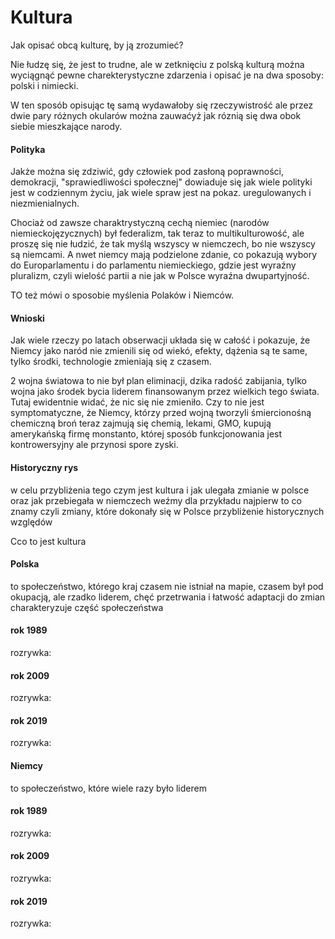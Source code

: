 # Kultura

Jak opisać obcą kulturę, by ją zrozumieć?

Nie łudzę się, że jest to trudne, ale w zetknięciu z polską kulturą można wyciągnąć
pewne charekterystyczne zdarzenia i opisać je na dwa sposoby: polski i nimiecki.

W ten sposób opisując tę samą wydawałoby się rzeczywistrość ale przez dwie pary różnych okularów
można zauwaćyż jak róznią się dwa obok siebie mieszkające narody.

#### Polityka

Jakże można się zdziwić, gdy człowiek pod zasłoną poprawności, demokracji, "sprawiedliwości społecznej" 
dowiaduje się jak wiele polityki jest w codziennym życiu, jak wiele spraw jest na pokaz.
uregulowanych i niezmienialnych.


Chociaż od zawsze charaktrystyczną cechą niemiec (narodów niemieckojęzycznych) był federalizm, tak teraz to multikulturowość,
ale proszę się nie łudzić, że tak myślą wszyscy w niemczech, bo nie wszyscy są niemcami.
A nwet niemcy mają podzielone zdanie, co pokazują wybory do Europarlamentu i do parlamentu niemieckiego, gdzie 
jest wyraźny pluralizm, czyli wielość partii a nie jak w Polsce wyraźna dwupartyjność.

TO też mówi o sposobie myślenia Polaków i Niemców.

#### Wnioski

Jak wiele rzeczy po latach obserwacji układa się w całość i pokazuje, że Niemcy jako naród nie zmienili się od wiekó,
efekty, dążenia są te same, tylko środki, technologie zmieniają się z czasem.

2 wojna światowa to nie był plan eliminacji, dzika radość zabijania, tylko wojna jako środek bycia liderem
finansowanym przez wielkich tego świata. Tutaj ewidentnie widać, że nic się nie zmieniło.
Czy to nie jest symptomatyczne, że Niemcy, którzy przed wojną tworzyli śmiercionośną chemiczną broń
teraz zajmują się chemią, lekami, GMO, kupują amerykańską firmę monstanto, której sposób funkcjonowania
jest kontrowersyjny ale przynosi spore zyski.
 
 
#### Historyczny rys

w celu przybliżenia tego czym jest kultura i jak ulegała zmianie w polsce oraz jak przebiegała w niemczech weźmy dla przykładu najpierw to co znamy
czyli zmiany, które dokonały się w Polsce
przybliżenie historycznych względów

Cco to jest kultura


#### Polska
to społeczeństwo, którego kraj czasem nie istniał na mapie, czasem był pod okupacją, ale rzadko liderem,
chęć przetrwania i łatwość adaptacji do zmian charakteryzuje część społeczeństwa

#### rok 1989
rozrywka:


####  rok 2009
rozrywka:


#### rok 2019
rozrywka:




#### Niemcy
to społeczeństwo, które wiele razy było liderem

#### rok 1989
rozrywka:


####  rok 2009
rozrywka:


#### rok 2019
rozrywka:


